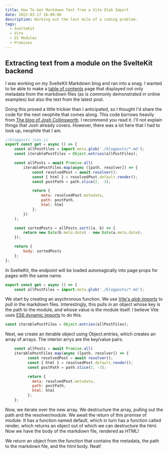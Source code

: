 ```yaml
---
title: How To Get Markdown Text from a Vite Glob Import
date: 2022-03-17 16:00:00
description: Working out the last mile of a coding problem.
tags:
  - SvelteKit
  - Vite
  - ES Modules
  - Promises
---
```


## Extracting text from a module on the SvelteKit backend

I was working on my SvelteKit Markdown blog and ran into a snag. I wanted to be able to make a [table of contents](https://www.aaronhubbard.dev/blogposts) page that displayed not only metadata from the markdown files (as is commonly demonstrated in online examples) but also the text from the latest post.

Doing this proved a little trickier than I anticipated, so I thought I'd share the code for the next neophite that comes along. This code borrows heavily from [The blog of Josh Collinsworth](https://joshcollinsworth.com/blog/build-static-sveltekit-markdown-blog). I recommend you read it. I'll not explain things that Josh already covers. However, there was a lot here that I had to look up, neophite that I am.

```js
//blogposts.json.js
export const get = async () => {
	const allPostFiles = import.meta.glob('./blogposts/*.md');
	const iterablePostFiles = Object.entries(allPostFiles);

	const allPosts = await Promise.all(
		iterablePostFiles.map(async ([path, resolver]) => {
			const resolvedPost = await resolver();
			const { html } = resolvedPost.default.render();
			const postPath = path.slice(2, -3);

			return {
				meta: resolvedPost.metadata,
				path: postPath,
				html: html
			};
		})
	);

	const sortedPosts = allPosts.sort((a, b) => {
		return new Date(b.meta.date) - new Date(a.meta.date);
	});

	return {
		body: sortedPosts
	};
};
```

In SvelteKit, the endpoint will be loaded automagically into page props for pages with the same name.

```js
export const get = async () => {
	const allPostFiles = import.meta.glob('./blogposts/*.md');
```

We start by creating an asychronous function. We use [Vite's _glob imports_](https://vitejs.dev/guide/features.html#glob-import) to pull in the markdown files. Interestingly, this pulls in an object whose key is the path to the module, and whose value is the module itself. I believe Vite uses [ES6 dynamic imports](https://developer.mozilla.org/en-US/docs/Web/JavaScript/Guide/Modules) to do this.

```js
const iterablePostFiles = Object.entries(allPostFiles);
```

Next, we create an iterable object using Object.entries, which creates an array of arrays. The interior arrys are the key/value pairs.

```js
	const allPosts = await Promise.all(
    iterablePostFiles.map(async ([path, resolver]) => {
          const resolvedPost = await resolver();
          const { html } = resolvedPost.default.render();
          const postPath = path.slice(2, -3);

          return {
            meta: resolvedPost.metadata,
            path: postPath,
            html: html
          };
    };
```

Now, we iterate over the new array. We destructure the array, pulling out the path and the resolver/module. We await the return of this promise of module. It has a function named default, which in turn has a function called render, which returns an object out of which we can destructure the html. Now we have the body of the markdown file, rendered as HTML!

We return an object from the function that contains the metadata, the path to the markdown file, and the html body. Neat!
